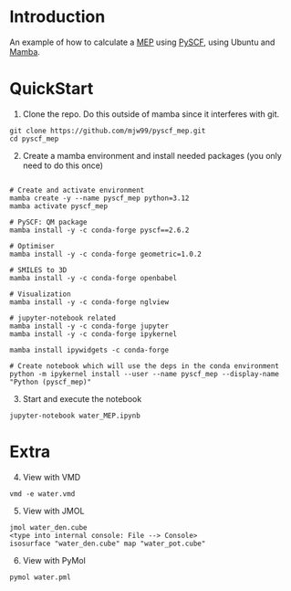 Introduction
============
An example of how to calculate a [MEP](https://www.cup.uni-muenchen.de/ch/compchem/pop/mep1.html) using [PySCF](https://arxiv.org/abs/2002.12531), using Ubuntu and [Mamba](https://mamba.readthedocs.io/en/latest/installation.html).

QuickStart
==========
1) Clone the repo. Do this outside of mamba since it interferes with git.

```
git clone https://github.com/mjw99/pyscf_mep.git
cd pyscf_mep
```	

2) Create a mamba environment and install needed packages (you only need to do this once)
```

# Create and activate environment
mamba create -y --name pyscf_mep python=3.12
mamba activate pyscf_mep

# PySCF: QM package
mamba install -y -c conda-forge pyscf==2.6.2

# Optimiser
mamba install -y -c conda-forge geometric=1.0.2

# SMILES to 3D
mamba install -y -c conda-forge openbabel

# Visualization
mamba install -y -c conda-forge nglview

# jupyter-notebook related
mamba install -y -c conda-forge jupyter
mamba install -y -c conda-forge ipykernel

mamba install ipywidgets -c conda-forge
	
# Create notebook which will use the deps in the conda environment
python -m ipykernel install --user --name pyscf_mep --display-name "Python (pyscf_mep)"
```
3) Start and execute the notebook
```
jupyter-notebook water_MEP.ipynb
```


Extra
==========

4) View with VMD
```
vmd -e water.vmd
```

5) View with JMOL
```
jmol water_den.cube
<type into internal console: File --> Console>
isosurface "water_den.cube" map "water_pot.cube"
```

6) View with PyMol
```
pymol water.pml
```
